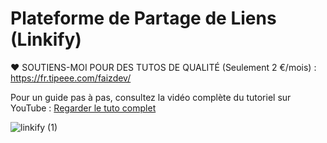 
# Plateforme de Partage de Liens (Linkify)

❤️ SOUTIENS-MOI POUR DES TUTOS DE QUALITÉ (Seulement 2 €/mois) :  https://fr.tipeee.com/faizdev/

Pour un guide pas à pas, consultez la vidéo complète du tutoriel sur YouTube :
[Regarder le tuto complet](https://youtu.be/ZmvYe6rlBw0)

![linkify (1)](https://github.com/user-attachments/assets/7f90a185-fe17-4e47-88e6-2ffa566df102)



